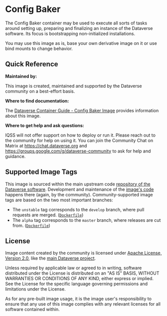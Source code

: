 # Config Baker

The Config Baker container may be used to execute all sorts of tasks around setting up, preparing and finalizing
an instance of the Dataverse software. Its focus is bootstrapping non-initialized installations.

You may use this image as is, base your own derivative image on it or use bind mounts to change behavior.

## Quick Reference

**Maintained by:** 

This image is created, maintained and supported by the Dataverse community on a best-effort basis.

**Where to find documentation:**

The [Dataverse Container Guide - Config Baker Image](https://guides.dataverse.org/en/latest/container/configbaker-image.html)
provides information about this image. 

**Where to get help and ask questions:**

IQSS will not offer support on how to deploy or run it. Please reach out to the community for help on using it.
You can join the Community Chat on Matrix at https://chat.dataverse.org and https://groups.google.com/g/dataverse-community
to ask for help and guidance.

## Supported Image Tags

This image is sourced within the main upstream code [repository of the Dataverse software](https://github.com/IQSS/dataverse).
Development and maintenance of the [image's code](https://github.com/IQSS/dataverse/tree/develop/modules/container-configbaker)
happens there (again, by the community). Community-supported image tags are based on the two most important branches:

- The `unstable` tag corresponds to the `develop` branch, where pull requests are merged.
  ([`Dockerfile`](https://github.com/IQSS/dataverse/tree/develop/modules/container-configbaker/src/main/docker/Dockerfile))
- The `alpha` tag corresponds to the `master` branch, where releases are cut from.
  ([`Dockerfile`](https://github.com/IQSS/dataverse/tree/master/modules/container-configbaker/src/main/docker/Dockerfile))

## License

Image content created by the community is licensed under [Apache License, Version 2.0](https://www.apache.org/licenses/LICENSE-2.0), 
like the [main Dataverse project](https://github.com/IQSS/dataverse/blob/develop/LICENSE.md).

Unless required by applicable law or agreed to in writing, software distributed under the License is distributed on an
"AS IS" BASIS, WITHOUT WARRANTIES OR CONDITIONS OF ANY KIND, either express or implied. 
See the License for the specific language governing permissions and limitations under the License.

As for any pre-built image usage, it is the image user's responsibility to ensure that any use of this image complies
with any relevant licenses for all software contained within.
